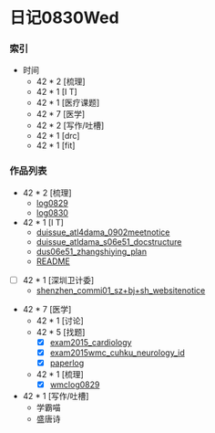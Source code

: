 # 日记0830Wed

### 索引

- 时间
    + 42 * 2 [梳理]
    + 42 * 1 [I T]
    + 42 * 1 [医疗课题]
    + 42 * 7 [医学]
    + 42 * 2 [写作/吐槽]
    + 42 * 1 [drc]
    + 42 * 1 [fit]

### 作品列表
- 42 * 2 [梳理]
    + [log0829](https://github.com/zhangshiyinrunwithcc/zsy.github.io/blob/a6f8137e449f9e91d2c72803c13a8e63c33a3d06/log0829.mdown)
    + [log0830](https://github.com/zhangshiyinrunwithcc/zsy.github.io/blob/a6f8137e449f9e91d2c72803c13a8e63c33a3d06/log0830.mdown)
- 42 * 1 [I T]
    + [duissue_atl4dama_0902meetnotice](https://github.com/zhangshiyinrunwithcc/zsy.github.io/blob/a6f8137e449f9e91d2c72803c13a8e63c33a3d06/duissue_atl4dama_0902meetnotice.mdown)
    + [duissue_atldama_s06e51_docstructure](https://github.com/zhangshiyinrunwithcc/zsy.github.io/blob/a6f8137e449f9e91d2c72803c13a8e63c33a3d06/duissue_atldama_s06e51_docstructure.mdown)
    + [dus06e51_zhangshiying_plan](https://github.com/zhangshiyinrunwithcc/zsy.github.io/blob/a6f8137e449f9e91d2c72803c13a8e63c33a3d06/dus06e51_zhangshiying_plan.mdown)
    + [README](https://github.com/DebugUself/du4proto/blob/74813edc8b0708b38f1767628aaa46d009ceb1cd/README.md)
- [ ] 42 * 1 [深圳卫计委]
    + [shenzhen_commi01_sz+bj+sh_websitenotice](https://github.com/zhangshiyinrunwithcc/zsy.github.io/blob/a6f8137e449f9e91d2c72803c13a8e63c33a3d06/shenzhen_commi01_sz%2Bbj%2Bsh_websiten)
- 42 * 7 [医学]
    + 42 * 1 [讨论]
    + 42 * 5 [找题]
        + [x] [exam2015_cardiology](https://github.com/zhangshiyinrunwithcc/wmc/blob/04d1b8c143c81b19e2d53b0860bf7903248ae757/exam2015_cardiology.mdown)
        + [x] [exam2015wmc_cuhku_neurology_id](https://github.com/zhangshiyinrunwithcc/wmc/blob/04d1b8c143c81b19e2d53b0860bf7903248ae757/exam2015wmc_cuhku_neurology_id.mdown)
        + [x] [paperlog](https://github.com/zhangshiyinrunwithcc/wmc/blob/04d1b8c143c81b19e2d53b0860bf7903248ae757/paperlog.mdown)
    + 42 * 1 [梳理]
        + [x] [wmclog0829](https://github.com/zhangshiyinrunwithcc/wmc/blob/04d1b8c143c81b19e2d53b0860bf7903248ae757/wmclog0829.mdown)
- 42 * 1 [写作/吐槽]
    + 学霸喵
    + 盛唐诗
